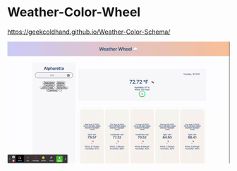 # Weather-Color-Wheel

https://geekcoldhand.github.io/Weather-Color-Schema/

![A user gets weather data from the openweather api.](./img/Weather-Wheel-Demo.gif)
